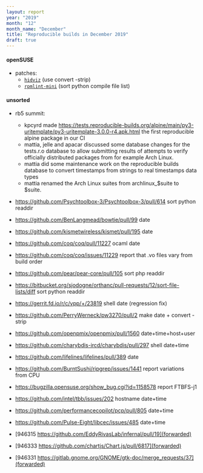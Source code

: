 ```yaml
---
layout: report
year: "2019"
month: "12"
month_name: "December"
title: "Reproducible builds in December 2019"
draft: true
---
```


#### openSUSE

* patches:
    * [`hidviz`](https://build.opensuse.org/request/show/754485) (use convert -strip)
    * [`rpmlint-mini`](https://build.opensuse.org/request/show/754705) (sort python compile file list)

#### unsorted

* rb5 summit:
  - kpcyrd made https://tests.reproducible-builds.org/alpine/main/py3-uritemplate/py3-uritemplate-3.0.0-r4.apk.html the first reproducible alpine package in our CI
  - mattia, jelle and apacar discussed some database changes for the tests.r.o database to allow submitting results of attempts to verify officially distributed packages from for example Arch Linux.
  - mattia did some maintenance work on the reproducible builds database to convert timestamps from strings to real timestamps data types
  - mattia renamed the Arch Linux suites from archlinux_$suite to $suite.

* https://github.com/Psychtoolbox-3/Psychtoolbox-3/pull/614 sort python readdir
* https://github.com/BenLangmead/bowtie/pull/99 date
* https://github.com/kismetwireless/kismet/pull/195 date
* https://github.com/coq/coq/pull/11227 ocaml date
* https://github.com/coq/coq/issues/11229 report that .vo files vary from build order
* https://github.com/pear/pear-core/pull/105 sort php readdir
* https://bitbucket.org/sjodogne/orthanc/pull-requests/12/sort-file-lists/diff sort python readdir
* https://gerrit.fd.io/r/c/vpp/+/23819 shell date (regression fix)
* https://github.com/PerryWerneck/pw3270/pull/2 make date + convert -strip
* https://github.com/openpmix/openpmix/pull/1560 date+time+host+user
* https://github.com/charybdis-ircd/charybdis/pull/297 shell date+time
* https://github.com/lifelines/lifelines/pull/389 date
* https://github.com/BurntSushi/ripgrep/issues/1441 report variations from CPU
* https://bugzilla.opensuse.org/show_bug.cgi?id=1158578 report FTBFS-j1
* https://github.com/intel/tbb/issues/202 hostname date+time
* https://github.com/performancecopilot/pcp/pull/805 date+time
* https://github.com/Pulse-Eight/libcec/issues/485 date+time


* [946315 https://github.com/EddyRivasLab/infernal/pull/19](forwarded)

* [946333 https://github.com/chartjs/Chart.js/pull/6817](forwarded)

* [946331 https://gitlab.gnome.org/GNOME/gtk-doc/merge_requests/37](forwarded)
